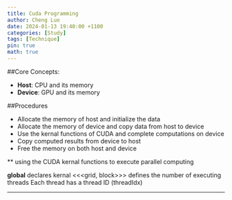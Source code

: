 ```yaml
---
title: Cuda Programming
author: Cheng Luo
date: 2024-01-13 19:40:00 +1100
categories: [Study]
tags: [Technique]
pin: true
math: true
---
```



##Core Concepts:
- **Host**: CPU and its memory
- **Device**: GPU and its memory


##Procedures
- Allocate the memory of host and initialize the data
- Allocate the memory of device and copy data from host to device
- Use the kernal functions of CUDA and complete computations on device
- Copy computed results from device to host
- Free the memory on both host and device 


** using the CUDA kernal functions to execute parallel computing

__global__ declares kernal
<<<grid, block>>> defines the number of executing threads
Each thread has a thread ID (threadIdx)


---